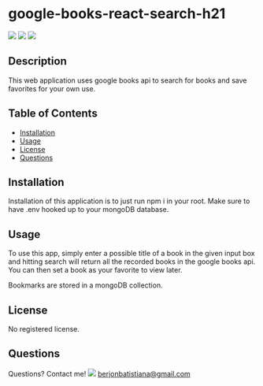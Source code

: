 

# google-books-react-search-h21

  ![](https://img.shields.io/badge/JavaScript-95.5-green) ![](https://img.shields.io/badge/HTML-3.6-green) ![](https://img.shields.io/badge/CSS-0.9-green)


## Description 

This web application uses google books api to search for books and save favorites for your own use.

## Table of Contents

* [Installation](#installation)
* [Usage](#usage)
* [License](#license)
* [Questions](#questions)


## Installation

Installation of this application is to just run npm i in your root. Make sure to have .env hooked up to your
mongoDB database.

## Usage

To use this app, simply enter a possible title of a book in the given input box and hitting search will 
return all the recorded books in the google books api. You can then set a book as your favorite to view later.

Bookmarks are stored in a mongoDB collection.

## License

No registered license.

## Questions

Questions? Contact me!
![](https://avatars2.githubusercontent.com/u/820155?v=4)
berjonbatistiana@gmail.com
